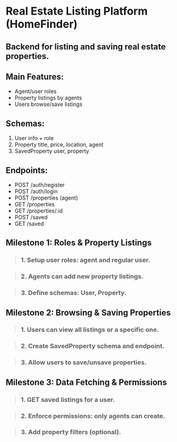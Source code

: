 #  Real Estate Listing Platform (HomeFinder)

## Backend for listing and saving real estate properties. 

## Main Features: 
- Agent/user roles 
- Property listings by agents 
- Users browse/save listings 

## Schemas: 
1. User info + role 
2. Property title, price, location, agent 
3. SavedProperty user, property 

## Endpoints: 
- POST /auth/register 
- POST /auth/login 
- POST /properties (agent) 
- GET /properties 
- GET /properties/:id 
- POST /saved 
- GET /saved 


## Milestone 1: Roles & Property Listings

> ### 1. Setup user roles: agent and regular user.

> ### 2. Agents can add new property listings.

> ### 3. Define schemas: User, Property.


## Milestone 2: Browsing & Saving Properties

> ### 1. Users can view all listings or a specific one.

> ### 2. Create SavedProperty schema and endpoint.

> ### 3. Allow users to save/unsave properties.


## Milestone 3: Data Fetching & Permissions

> ### 1. GET saved listings for a user.

> ### 2. Enforce permissions: only agents can create.

> ### 3. Add property filters (optional).
